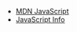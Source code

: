 - [MDN JavaScript](https://developer.mozilla.org/zh-CN/docs/Web/JavaScript)
- [JavaScript Info](https://zh.javascript.info/)